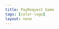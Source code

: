 ```yaml
---
title: PayRequest Game
tags: [color-logo]
layout: none
---
```


<canvas id="gamescreen" width="960" height="640"></canvas>

<!--images-->
<img id = "player" src="https://payrequest.io/assets/logos/Icon%20white.svg" style="display: none"/>

<img id = "smoke" src="http://www.clker.com/cliparts/L/m/5/L/7/N/grey-smoke-hi.png" style="display: none"/>

<img id = "obstacles" src="http://opengameart.org/sites/default/files/styles/medium/public/metal%20plate%20tex.png.preview.jpg" style="display: none"/>


<style>
	canvas{
  background: #11111b;
}
</style>

<script>
/*JS canvas game by Guthrie Schoolar*/
"use strict";

//get context of canvas to manipulate
var canvas = document.getElementById("gamescreen");
var ctx = canvas.getContext("2d");

var keyDownHandler;
var keyUpHandler;

var rand = function(max, min) {
		return Math.floor(Math.random() * (max + min + 1) + min);
};//rand
	
//object variables
var player = { 
	lives: 3,
	score: 0,
	img: new Image(),
	smoke: new Image(),
	xPos: canvas.width / 6,
	yPos: canvas.height / 2,
	vel: 5,
	draw: function() {
		ctx.drawImage(player.img, player.xPos, player.yPos, 50, 50);
	}
  
};

var obsArray = new Array();
var obstacle = {
	width: 64,
	height: canvas.height,
	rand: rand(-canvas.height + 200, -128),
	xPos: 500,
	yPos: 100,
	vel: 3,
	img: new Image(),
	pat: 0,
	init: function() {
		//adjust offset
		for (var i = 0; i < 3; i += 1) {
			var o = Object.assign({}, obstacle);
			obsArray[i] = o;
			obsArray[i].rand = rand(-canvas.height + 200, -75);
			obsArray[i].xPos = canvas.width + 350 * (1 + i);
		}
	},
	draw: function(num) {
		for (var i = 0; i < 3; i += 1) {
			obsArray[i].xPos -= obstacle.vel;
			obsArray[i].yPos =  obsArray[i].rand;
			//check for end of path
			if (obsArray[i].xPos < -128) {
				obsArray[i].rand = rand(-canvas.height + 200, -75);
				obsArray[i].xPos = canvas.width;
			}
			//actual draw part
			ctx.beginPath();
			ctx.drawImage(obstacles.img, obsArray[i].xPos, obsArray[i].yPos, obsArray[i].width, obsArray[i].height);
			ctx.fillStyle = obstacles.pat;
			ctx.fill();
			ctx.drawImage(obstacles.img, obsArray[i].xPos, obsArray[i].yPos + canvas.height + 128, obsArray[i].width, obsArray[i].height);
			ctx.fill();
			ctx.closePath();
		}
	}
};

//gamestates and HUD
var game = {
	state: "game",
	drawHUD: function() {
		ctx.beginPath();
		ctx.rect(0, 0, canvas.width, 75);
		ctx.fillStyle = "#bcbcbc";
		ctx.fill();
		
		//text
		ctx.font = "20px Arial";
		ctx.fillStyle = "black";
	    ctx.fillText("Space Game", 20, 30);
		ctx.fillText("Score: " + player.score.toFixed(0), canvas.width - 200, 30);
		ctx.closePath();
	},
	check: function() {
		if (game.state === "game") {
			return;
		}//if
		
		if (game.state === "lose") {
			//draw the lose frame
			ctx.rect(canvas.width / 4, canvas.height / 4, canvas.width / 2, canvas.height / 2);
			ctx.fillStyle = "#bdbdbd";
			ctx.fill();
			
			ctx.font = "36px Arial";
			ctx.fillStyle = "black";
			ctx.fillText("GAME OVER", canvas.width / 2 - 110, canvas.height / 4 + 80);
			ctx.fillText("Score: " + player.score.toFixed(0), canvas.width / 2 - 80, canvas.height / 2);
			ctx.fillText("Press Enter to retry", canvas.width / 2 - 150, canvas.height / 2 + 80);
		}//if
		
		else {
			game.state = "game"; 
		}
	},
	
	reset: function() {
		//player reset
		player.score = 0;
		player.lives = 3;
		player.vel = 5;
		player.xPos = canvas.width / 6;
		player.yPos = canvas.height / 2;
		
		//obstacle reset
		obstacle.init();
		obstacle.vel = 3;
		game.state = "game";
		return;
	},
}

//image handler

var array = new Array();
var ctr = 0;
var stars = {
	ctr: 0,
	randFactor: 1,
	width: 1,
	height: 1,
	xPos: canvas.width,
	yPos: Math.random() * canvas.height,
	vel: .5,
	draw: function() {
		var s = Object.assign({}, stars);
		array[ctr] = s;

		//randomizer for parallax stars!
		array[ctr].randFactor = rand(1, 3);
		array[ctr].yPos = Math.random() * canvas.height;
		array[ctr].width *= array[ctr].randFactor;
		array[ctr].height *= array[ctr].randFactor;

		for (var i = 0; i < ctr; i += 1) {
			if (array[i].xPos < 5) {
				continue; //do not show if drawn beyond canvas
			}//if
			array[i].xPos -= array[i].vel * array[i].randFactor;//incrememnt position
			//draw
			ctx.beginPath();
			ctx.rect(array[i].xPos, array[i].yPos, array[i].width, array[i].height);
			ctx.fillStyle = "rgba(255,255,255,1)";
			ctx.fill();
			ctx.closePath();
		}//for
		//only add to the array every three times
		stars.ctr += 1;
		if (stars.ctr % 3 === 0) {
			ctr += 1;
		}//if
	}
};

function loadImages() {
		player.img = document.getElementById("player");
		obstacles.img = document.getElementById("obstacles");
		obstacles.pat = ctx.createPattern(obstacles.img, "repeat");
}//loadImages

//keyboard handler
var keyboard = {
	left: false,
	right: false,
	up: false,
	down: false,
	downHandler: function(e) {
		switch (e.keyCode) {
			case 37:
				keyboard.left = true;
				break;
			case 38:
				keyboard.up = true;
				break;
			case 39: 
				keyboard.right = true;
				break;
			case 40:
				keyboard.down = true;
				break;
			case 13:
				game.reset();
				game.state = "game";
				break;
		}//switch
	},//function
	
	upHandler: function(e) {
		switch (e.keyCode) {
			case 37:
				keyboard.left = false;
				break;
			case 38:
				keyboard.up = false;
				break;
			case 39:
				keyboard.right = false;
				break;
			case 40:
				keyboard.down = false;
				break;	
		}//switch
	},//function
};//keyboard
//event listeners for the document
document.addEventListener("keydown", keyboard.downHandler, false);
document.addEventListener("keyup", keyboard.upHandler, false);

//physics functions
function move() {
	if(keyboard.left && player.xPos > 5) {
		player.xPos -= player.vel;
	}
	if (keyboard.right && player.xPos < canvas.width) {
		player.xPos += player.vel;
	}
	if (keyboard.up && player.yPos > 75) {
		player.yPos -= player.vel;
	}
	if (keyboard.down && player.yPos < canvas.height - 60) {
		player.yPos += player.vel;
	}
}//move

function collision() {
	for (var i = 0; i < 3; i += 1) {
		if (player.xPos - obsArray[i].xPos < 5 && player.xPos - obsArray[i].xPos > -2) {
			if (player.yPos < obsArray[i].yPos + canvas.height + 128 && player.yPos > obsArray[i].yPos + obsArray[i].height) { 
				player.score += 100;
			}//if
			
			else {
				game.state = "lose";
			}//else
		}//if
	}//for
}//collision

//main function
function draw() {
	stars.draw();
	if (game.state === "game") {
		player.draw();
		obstacle.draw();
	}//if
	game.drawHUD();
}
 
Window.Onload = function() {
	loadImages();
			   }
Window.Onload();
obstacle.init(); //initialize the obstacles
function main() {
  	//erase the rectangle each frame
	ctx.clearRect(0, 0, canvas.width, canvas.height);
	game.check(); //check the gamestate
	draw();
	
	if(game.state === "game") {
		collision();
		move();
		player.score += .1;
		if (player.score.toFixed(0) % 1000 === 0) {
			obstacle.vel += .005;
			player.vel += .0075;
		}
	}//if
}
setInterval(main, 10);
</script>